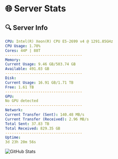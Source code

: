 # 🌐 Server Stats
## 🔍 Server Info
```yaml
CPU: Intel(R) Xeon(R) CPU E5-2699 v4 @ 1291.85GHz
CPU Usage: 1.70%
Cores: 44P | 88T
-----------------------------------
Memory:
Current Usage: 9.46 GB/503.74 GB
Available: 491.03 GB
-----------------------------------
Disk:
Current Usage: 16.91 GB/1.71 TB
Free: 1.61 TB
-----------------------------------
GPU:
No GPU detected
-----------------------------------
Network:
Current Transfer (Sent): 140.48 MB/s
Current Transfer (Received): 2.96 MB/s
Total Sent: 37.83 TB
Total Received: 829.35 GB
-----------------------------------
Uptime:
3d 23h 20m 56s
```
![GitHub Stats](https://img.shields.io/badge/Updated-2025-02-11_22:04:14-blue)